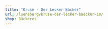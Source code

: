 ```yaml
---
title: "Kruse - Der Lecker Bäcker"
url: /lueneburg/kruse-der-lecker-baecker-10/
shop: Bäckerei
---
```

